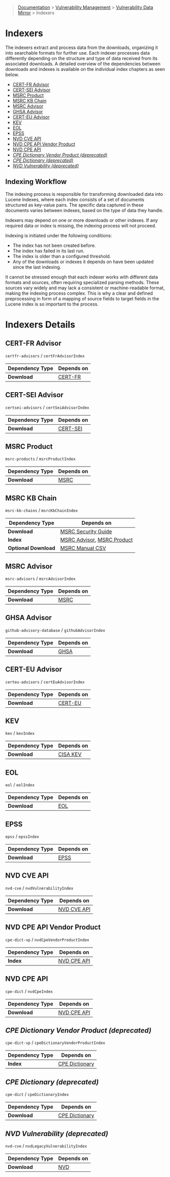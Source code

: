 > [Documentation](../../README.md) >
> [Vulnerability Management](../vulnerability-management.md) >
> [Vulnerability Data Mirror](vulnerability-data-mirror.md) >
> Indexers

# Indexers

The indexers extract and process data from the downloads, organizing it into searchable formats for further use.
Each indexer processes data differently depending on the structure and type of data received from its associated
downloads.
A detailed overview of the dependencies between downloads and indexes is available on the individual index chapters
as seen below.

- [CERT-FR Advisor](#cert-fr-advisor)
- [CERT-SEI Advisor](#cert-sei-advisor)
- [MSRC Product](#msrc-product)
- [MSRC KB Chain](#msrc-kb-chain)
- [MSRC Advisor](#msrc-advisor)
- [GHSA Advisor](#ghsa-advisor)
- [CERT-EU Advisor](#cert-eu-advisor)
- [KEV](#kev)
- [EOL](#eol)
- [EPSS](#epss)
- [NVD CVE API](#nvd-cve-api)
- [NVD CPE API Vendor Product](#nvd-cpe-api-vendor-product)
- [NVD CPE API](#nvd-cpe-api)
- [_CPE Dictionary Vendor Product (deprecated)_](#cpe-dictionary-vendor-product-deprecated)
- [_CPE Dictionary (deprecated)_](#cpe-dictionary-deprecated)
- [_NVD Vulnerability (deprecated)_](#nvd-vulnerability-deprecated)

## Indexing Workflow

The indexing process is responsible for transforming downloaded data into Lucene Indexes,
where each index consists of a set of documents structured as key-value pairs.
The specific data captured in these documents varies between indexes, based on the type of data they handle.

Indexers may depend on one or more downloads or other indexes.
If any required data or index is missing, the indexing process will not proceed.

Indexing is initiated under the following conditions:

- The index has not been created before.
- The index has failed in its last run.
- The index is older than a configured threshold.
- Any of the downloads or indexes it depends on have been updated since the last indexing.

<!--### Common Steps in the Indexing Process

While each indexer functions differently depending on the type of data it handles,
the following general steps are followed:

1. **Wait for Directory Unlock**: Before indexing, the directory must be unlocked to ensure other processes are not
   accessing or modifying the data.
2. **Lock Directory**: Once available, the directory is locked to prevent concurrent read/write operations.
3. **Check for Updates**: The system checks whether indexing is necessary based on the defined conditions. If no update
   is required, the process is aborted.
4. **Backup Existing Index**: A backup of the current index is made to prevent data loss in case of failure.
5. **Clear Current Index**: The existing index data is fully removed to prepare for the new data.
6. **Create Index**:
    - Validate that all required downloads and dependencies are available.
    - Generate the index documents, which differ by indexer.
    - Write the documents to the index directory if at least one document has been created.
7. **Handle Exceptions**: If an error occurs, the system reverts to the backup. Regardless of the outcome, the backup is
   removed after the process.
8. **Unlock Directory**: Once the indexing process is complete, the directory is unlocked to allow other processes
   access.-->

It cannot be stressed enough that each indexer works with different data formats and sources,
often requiring specialized parsing methods.
These sources vary widely and may lack a consistent or machine-readable format, making the indexing process complex.
This is why a clear and defined preprocessing in form of a mapping of source fields to target fields in the Lucene index
is so important to the process.

# Indexers Details

## CERT-FR Advisor

`certfr-advisors` / `certFrAdvisorIndex`

| Dependency Type | Depends on |
| --- | --- |
| **Download** | [CERT-FR](download.md#cert-fr) |


## CERT-SEI Advisor

`certsei-advisors` / `certSeiAdvisorIndex`

| Dependency Type | Depends on |
| --- | --- |
| **Download** | [CERT-SEI](download.md#cert-sei) |


## MSRC Product

`msrc-products` / `msrcProductIndex`

| Dependency Type | Depends on |
| --- | --- |
| **Download** | [MSRC](download.md#msrc) |


## MSRC KB Chain

`msrc-kb-chains` / `msrcKbChainIndex`

| Dependency Type | Depends on |
| --- | --- |
| **Download** | [MSRC Security Guide](download.md#msrc-security-guide) |
| **Index** | [MSRC Advisor](#msrc-advisor), [MSRC Product](#msrc-product) |
| **Optional Download** | [MSRC Manual CSV](download.md#msrc-manual-csv) |


## MSRC Advisor

`msrc-advisors` / `msrcAdvisorIndex`

| Dependency Type | Depends on |
| --- | --- |
| **Download** | [MSRC](download.md#msrc) |


## GHSA Advisor

`github-advisory-database` / `githubAdvisorIndex`

| Dependency Type | Depends on |
| --- | --- |
| **Download** | [GHSA](download.md#ghsa) |


## CERT-EU Advisor

`certeu-advisors` / `certEuAdvisorIndex`

| Dependency Type | Depends on |
| --- | --- |
| **Download** | [CERT-EU](download.md#cert-eu) |


## KEV

`kev` / `kevIndex`

| Dependency Type | Depends on |
| --- | --- |
| **Download** | [CISA KEV](download.md#cisa-kev) |


## EOL

`eol` / `eolIndex`

| Dependency Type | Depends on |
| --- | --- |
| **Download** | [EOL](download.md#eol) |


## EPSS

`epss` / `epssIndex`

| Dependency Type | Depends on |
| --- | --- |
| **Download** | [EPSS](download.md#epss) |


## NVD CVE API

`nvd-cve` / `nvdVulnerabilityIndex`

| Dependency Type | Depends on |
| --- | --- |
| **Download** | [NVD CVE API](download.md#nvd-cve-api) |


## NVD CPE API Vendor Product

`cpe-dict-vp` / `nvdCpeVendorProductIndex`

| Dependency Type | Depends on |
| --- | --- |
| **Index** | [NVD CPE API](#nvd-cpe-api) |


## NVD CPE API

`cpe-dict` / `nvdCpeIndex`

| Dependency Type | Depends on |
| --- | --- |
| **Download** | [NVD CPE API](download.md#nvd-cpe-api) |


## _CPE Dictionary Vendor Product (deprecated)_

`cpe-dict-vp` / `cpeDictionaryVendorProductIndex`

| Dependency Type | Depends on |
| --- | --- |
| **Index** | [CPE Dictionary](#cpe-dictionary) |


## _CPE Dictionary (deprecated)_

`cpe-dict` / `cpeDictionaryIndex`

| Dependency Type | Depends on |
| --- | --- |
| **Download** | [CPE Dictionary](download.md#cpe-dictionary) |


## _NVD Vulnerability (deprecated)_

`nvd-cve` / `nvdLegacyVulnerabilityIndex`

| Dependency Type | Depends on |
| --- | --- |
| **Download** | [NVD](download.md#nvd) |


